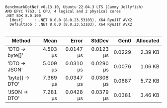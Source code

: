 ```

BenchmarkDotNet v0.13.10, Ubuntu 22.04.3 LTS (Jammy Jellyfish)
AMD EPYC 7763, 1 CPU, 4 logical and 2 physical cores
.NET SDK 8.0.100
  [Host]     : .NET 8.0.0 (8.0.23.53103), X64 RyuJIT AVX2
  DefaultJob : .NET 8.0.0 (8.0.23.53103), X64 RyuJIT AVX2


```
| Method         | Mean     | Error     | StdDev    | Gen0   | Allocated |
|--------------- |---------:|----------:|----------:|-------:|----------:|
| &#39;DTO → byte[]&#39; | 4.503 μs | 0.0147 μs | 0.0123 μs | 0.0229 |   2.39 KB |
| &#39;DTO → JSON&#39;   | 5.009 μs | 0.0310 μs | 0.0290 μs | 0.0076 |   1.06 KB |
| &#39;byte[] → DTO&#39; | 7.369 μs | 0.0347 μs | 0.0308 μs | 0.0687 |   5.72 KB |
| &#39;JSON → DTO&#39;   | 7.281 μs | 0.0428 μs | 0.0379 μs | 0.0381 |   3.46 KB |
